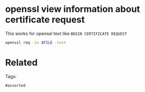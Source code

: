 # openssl view information about certificate request
This works for openssl text like `BEGIN CERTIFICATE REQUEST`
```bash
openssl req -in $FILE -text
```

# Related


Tags:

    #assorted
